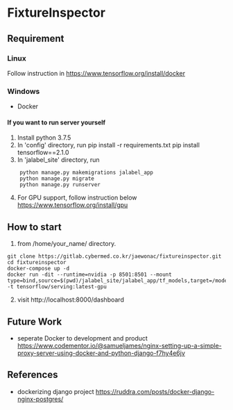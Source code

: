 # FixtureInspector

## Requirement ##
### Linux ###
Follow instruction in
https://www.tensorflow.org/install/docker

### Windows ###
 - Docker

#### If you want to run server yourself ####
1. Install python 3.7.5
2. In 'config' directory, run
    pip install -r requirements.txt
    pip install tensorflow==2.1.0
3. In 'jalabel_site' directory, run
```
    python manage.py makemigrations jalabel_app
    python manage.py migrate
    python manage.py runserver
```
4. For GPU support, follow instruction below
https://www.tensorflow.org/install/gpu


## How to start ##
 1. from /home/your_name/ directory.
 ```
 git clone https://gitlab.cybermed.co.kr/jaewonac/fixtureinspector.git
 cd fixtureinspector
 docker-compose up -d
 docker run -dit --runtime=nvidia -p 8501:8501 --mount type=bind,source=$(pwd)/jalabel_site/jalabel_app/tf_models,target=/models/model -t tensorflow/serving:latest-gpu
 ```
 2. visit http://localhost:8000/dashboard

## Future Work ##
- seperate Docker to development and product
https://www.codementor.io/@samueljames/nginx-setting-up-a-simple-proxy-server-using-docker-and-python-django-f7hy4e6jv

## References ##
- dockerizing django project
https://ruddra.com/posts/docker-django-nginx-postgres/
